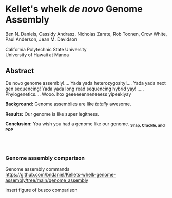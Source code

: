 # Kellet's whelk *de novo* Genome Assembly

Ben N. Daniels, Cassidy Andrasz, Nicholas Zarate, Rob Toonen, Crow White, Paul Anderson, Jean M. Davidson

California Polytechnic State University
<br>
University of Hawaii at Manoa

## Abstract
De novo genome assembly!.... Yada yada heterozygosity!.... Yada yada next gen sequencing! Yada yada long read sequencing hybrid yay! ….. Phylogenetics…. Wooo. hox geeeeeenneneeess yipeekiyay

**Background:** Genome assemblies are like *totally* awesome.

**Results:** Our genome is like super legitness.

**Conclusion:** You wish you had a genome like our genome. <sub>**Snap, Crackle, and POP**</sub>

<br>
<br>

### Genome assembly comparison

Genome assembly commands
<br>
https://github.com/bndaniel/Kellets-whelk-genome-assembly/tree/main/genome_assembly

insert figure of busco comparison
